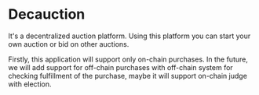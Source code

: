 # Decauction

It's a decentralized auction platform. Using this platform you can start your own auction or bid on other auctions.

Firstly, this application will support only on-chain purchases. In the future, we will add support for off-chain purchases with off-chain system for checking fulfillment of the purchase, maybe it will support on-chain judge with election.

